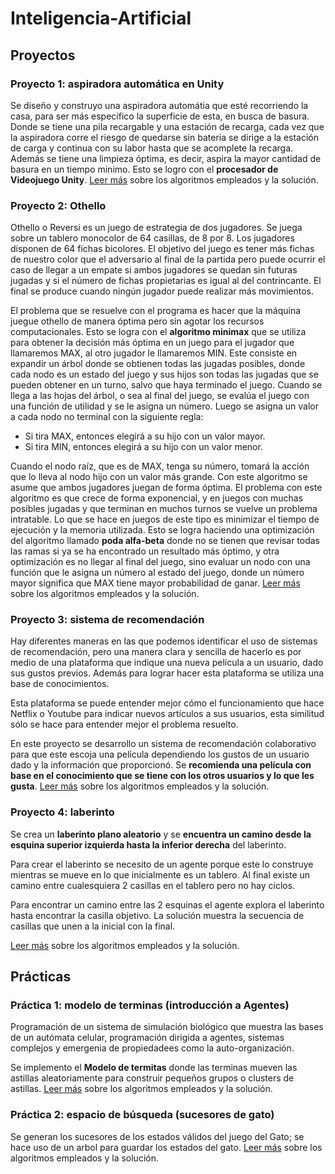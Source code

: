 # Inteligencia-Artificial

## Proyectos ##

### Proyecto 1: aspiradora automática en Unity ###

Se diseño y construyo una aspiradora automátia que esté recorriendo la casa, para ser más especifico la superficie de esta, en busca
de basura. Donde se tiene una pila recargable y una estación de recarga, cada vez que la aspiradora corre el riesgo de quedarse sin
bateria se dirige a la estación de carga y continua con su labor hasta que se acomplete la recarga. Además se tiene una limpieza 
óptima, es decir, aspira la mayor cantidad de basura en un tiempo minimo. Esto se logro con el **procesador de Videojuego Unity**. 
[Leer más](https://github.com/iLuisF/Inteligencia-Artificial/blob/master/Proyecto01/Reporte%20de%20proyecto%201.pdf "Leer más") 
sobre los algoritmos empleados y la solución.

### Proyecto 2: Othello ###
Othello o Reversi es un juego de estrategia de dos jugadores. Se juega sobre un tablero monocolor de 64 casillas, de 8 por 8. 
Los jugadores disponen de 64 fichas bicolores. El objetivo del juego es tener más fichas de nuestro color que el adversario al final
de la partida pero puede ocurrir el caso de llegar a un empate si ambos jugadores se quedan sin futuras jugadas y si el número de 
fichas propietarias es igual al del contrincante. El final se produce cuando ningún jugador puede realizar más movimientos.

El problema que se resuelve con el programa es hacer que la máquina juegue othello de manera óptima pero sin agotar los recursos 
computacionales. Esto se logra con el **algoritmo minimax** que se utiliza para obtener la decisión más óptima en un juego para
el jugador que llamaremos MAX, al otro jugador le llamaremos MIN. Este consiste en expandir un árbol donde se obtienen todas 
las jugadas posibles, donde cada nodo es un estado del juego y sus hijos son todas las jugadas que se pueden obtener en un turno,
salvo que haya terminado el juego. Cuando se llega a las hojas del árbol, o sea al final del juego, se evalúa el juego con una 
función de utilidad y se le asigna un número. Luego se asigna un valor a cada nodo no terminal con la siguiente regla:
- Si tira MAX, entonces elegirá a su hijo con un valor mayor.
- Si tira MIN, entonces elegirá a su hijo con un valor menor.

Cuando el nodo raíz, que es de MAX, tenga su número, tomará la acción que lo lleva al nodo hijo con un valor más grande. Con este
algoritmo se asume que ambos jugadores juegan de forma óptima. El problema con este algoritmo es que crece de forma exponencial, y en juegos con muchas posibles
jugadas y que terminan en muchos turnos se vuelve un problema intratable. Lo que se hace en juegos de este tipo es minimizar el tiempo de ejecución y la memoria utilizada. 
Esto se logra haciendo una optimización del algoritmo llamado **poda alfa-beta** donde no se tienen que revisar todas las ramas si ya 
se ha encontrado un resultado más óptimo, y otra optimización es no llegar al final del juego, sino evaluar un nodo con una función 
que le asigna un número al estado del juego, donde un número mayor significa que MAX tiene mayor probabilidad de ganar.
[Leer más](https://github.com/iLuisF/Inteligencia-Artificial/blob/master/Proyecto02/othello.pdf "Leer más") 
sobre los algoritmos empleados y la solución.

### Proyecto 3: sistema de recomendación ###

Hay diferentes maneras en las que podemos identificar el uso de sistemas de recomendación, pero
una manera clara y sencilla de hacerlo es por medio de una plataforma que indique una nueva película
a un usuario, dado sus gustos previos. Además para lograr hacer esta plataforma se utiliza una base
de conocimientos. 

Esta plataforma se puede entender mejor cómo el funcionamiento que hace Netflix o Youtube para
indicar nuevos artículos a sus usuarios, esta similitud sólo se hace para entender mejor el problema resuelto.

En este proyecto se desarrollo un sistema de recomendación
colaborativo para que este escoja una película dependiendo los gustos de un usuario dado y la
información que proporcionó. Se **recomienda una película con base en el conocimiento que se tiene con los otros
usuarios y lo que les gusta**. [Leer más](https://github.com/iLuisF/Inteligencia-Artificial/blob/master/Proyecto03/Reporte.pdf "Leer más") 
sobre los algoritmos empleados y la solución.

### Proyecto 4: laberinto ###
Se crea un **laberinto plano aleatorio** y se **encuentra un camino desde la esquina superior izquierda hasta la inferior derecha** del laberinto.

Para crear el laberinto se necesito de un agente porque este lo construye mientras se
mueve en lo que inicialmente es un tablero. Al final existe un camino entre
cualesquiera 2 casillas en el tablero pero no hay ciclos.

Para encontrar un camino entre las 2 esquinas el agente explora el
laberinto hasta encontrar la casilla objetivo. La solución muestra la secuencia
de casillas que unen a la inicial con la final. 

[Leer más](https://github.com/iLuisF/Inteligencia-Artificial/blob/master/Proyecto04/Reporte.pdf "Leer más") 
sobre los algoritmos empleados y la solución.

## Prácticas ##

### Práctica 1: modelo de terminas (introducción a Agentes) ###
Programación de un sistema de simulación biológico que muestra las bases de un autómata celular, programación dirigida a agentes, 
sistemas complejos y emergenia de propiedadees como la auto-organización.

Se implemento el **Modelo de termitas** donde las terminas mueven las astillas aleatoriamente para construir pequeños grupos o clusters de astillas. [Leer más](https://github.com/iLuisF/Inteligencia-Artificial/blob/master/Practica01/Termitas/docs/Practica1IA.pdf "Leer más") 
sobre los algoritmos empleados y la solución.

### Práctica 2: espacio de búsqueda (sucesores de gato) ###

Se generan los sucesores de los estados válidos del juego del Gato; se hace uso de un arbol para guardar los estados del gato.
[Leer más](https://github.com/iLuisF/Inteligencia-Artificial/blob/master/Practica02/Practica2.pdf "Leer más") 
sobre los algoritmos empleados y la solución.
